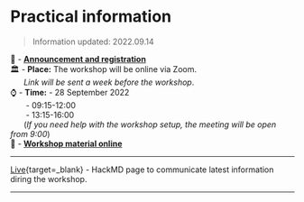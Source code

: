 # Practical information

> Information updated: 2022.09.14

:loudspeaker: - [**Announcement and registration**](https://www.uppmax.uu.se/support/courses-and-workshops/singularity-workshop-announcement/)  
:classical_building: -  **Place:** The workshop will be online via Zoom.  
&nbsp;&nbsp;&nbsp;&nbsp;&nbsp;&nbsp;_Link will be sent a week before the workshop_.  
:watch: - **Time:** - 28 September 2022  
&nbsp;&nbsp;&nbsp;&nbsp;&nbsp;&nbsp; - 09:15-12:00  
&nbsp;&nbsp;&nbsp;&nbsp;&nbsp;&nbsp; - 13:15-16:00  
&nbsp;&nbsp;&nbsp;&nbsp;&nbsp;&nbsp;(_If you need help with the workshop setup, the meeting will be open from 9:00_)  
:book: - [**Workshop material online**](https://pmitev.github.io/UPPMAX-Singularity-workshop/)  

---

[Live](https://hackmd.io/@pmitev/UPPMAX-Singularity-workshop){target=_blank} - HackMD page to communicate latest information diring the workshop.

---
